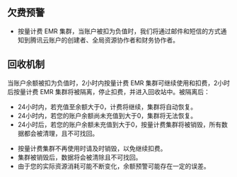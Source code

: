## 欠费预警
- 按量计费 EMR 集群，当账户被扣为负值时，我们将通过邮件和短信的方式通知到腾讯云账户的创建者、全局资源协作者和财务协作者。

## 回收机制
当账户余额被扣为负值时，2小时内按量计费 EMR 集群可继续使用和扣费，2小时后按量计费 EMR 集群将被隔离，停止扣费，并进入回收站中。被隔离后：
- 24小时内，若充值至余额大于0，计费将继续，集群将自动恢复。
- 24小时内，若您的账户余额尚未充值到大于0，集群将无法恢复。
- 24小时后，若您的账户余额未充值到大于0，按量计费集群将被销毁，所有数据都会被清理，且不可找回。

>
- 按量计费集群不再使用时请及时销毁，以免继续扣费。
- 集群被销毁后，数据将会被清除且不可找回。
- 由于您的实际资源消耗可能不断变化，余额预警可能存在一定的误差。
